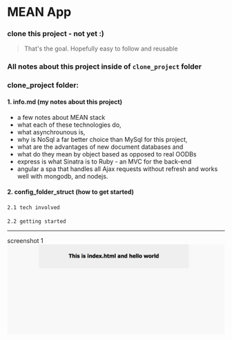 # MEAN App   


### clone this project - not yet :)


> That's the goal. Hopefully easy to follow and reusable


### All notes about this project inside of `clone_project` folder


### clone_project folder:

#### 1. info.md (my notes about this project)

  - a few notes about MEAN stack
  - what each of these technologies do,
  - what asynchrounous is, 
  - why is NoSql a far better choice than MySql for this project,
  - what are the advantages of new document databases and 
  - what do they mean by object based as opposed to real OODBs 
  - express is what Sinatra is to Ruby - an MVC for the back-end
  - angular a spa that handles all Ajax requests without refresh and 
    works well with mongodb, and nodejs.


#### 2. config_folder_struct (how to get started)

    2.1 tech involved
  
    2.2 getting started

<hr />

screenshot 1
![index.html](public/images/screenshots/first_screenshot.png "index.html")








